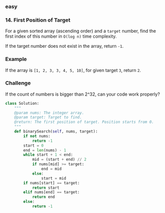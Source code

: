 ### easy

### 14. First Position of Target

For a given sorted array (ascending order) and a `target` number, find the first index of this number in `O(log n)` time complexity.

If the target number does not exist in the array, return `-1`.

### Example

If the array is `[1, 2, 3, 3, 4, 5, 10]`, for given target `3`, return `2`.

### Challenge

If the count of numbers is bigger than 2^32, can your code work properly?

```python
class Solution:
    """
    @param nums: The integer array.
    @param target: Target to find.
    @return: The first position of target. Position starts from 0.
    """
    def binarySearch(self, nums, target):
        if not nums:
            return -1
        start = 0
        end = len(nums) - 1
        while start + 1 < end:
            mid = (start + end) // 2
            if nums[mid] >= target:
                end = mid
            else:
                start = mid
        if nums[start] == target:
            return start
        elif nums[end] == target:
            return end
        else:
            return -1
```

